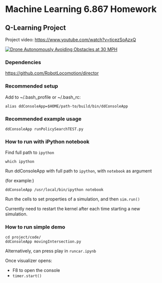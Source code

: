 # Machine Learning 6.867 Homework

## Q-Learning Project

Project video: https://www.youtube.com/watch?v=ticezSoAzxQ

[![Drone Autonomously Avoiding Obstacles at 30 MPH](http://img.youtube.com/vi/ticezSoAzxQ/0.jpg)](https://www.youtube.com/watch?v=ticezSoAzxQ)


### Dependencies

https://github.com/RobotLocomotion/director

### Recommended setup

Add to ~/.bash_profile or ~/.bash_rc:

`alias ddConsoleApp=$HOME/path-to/build/bin/ddConsoleApp`

### Recommended example usage

`ddConsoleApp runPolicySearchTEST.py`

### How to run with iPython notebook

Find full path to `ipython`

```
which ipython
```

Run ddConsoleApp with full path to `ipython`, with `notebook` as argument

(for example:)

```
ddConsoleApp /usr/local/bin/ipython notebook
```

Run the cells to set properties of a simulation, and then `sim.run()`

Currently need to restart the kernel after each time starting a new simulation.



### How to run simple demo

```
cd project/code/
ddConsoleApp movingIntersection.py
```

Alternatively, can press play in `runcar.ipynb`

Once visualizer opens:

- F8 to open the console
- `timer.start()`






